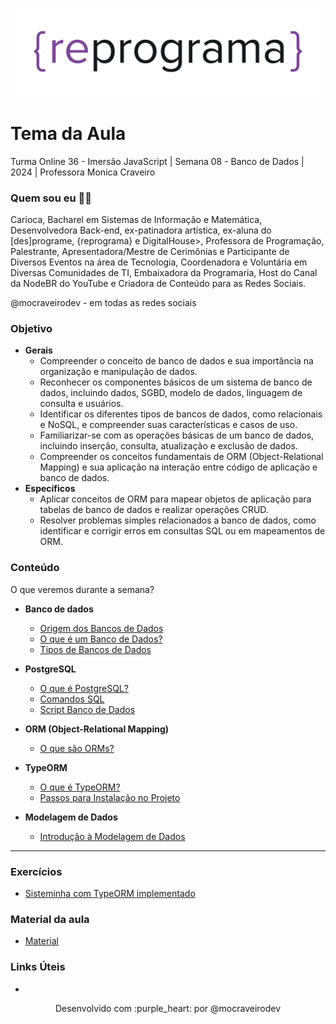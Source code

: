<h1 align="center">
  <img src="assets/reprograma-fundos-claros.png" alt="logo reprograma" width="500">
</h1>

# Tema da Aula

Turma Online 36 - Imersão JavaScript | Semana 08 - Banco de Dados | 2024 | Professora Monica Craveiro

### Quem sou eu 👩‍💻

Carioca, Bacharel em Sistemas de Informação e Matemática, Desenvolvedora Back-end, ex-patinadora artística, ex-aluna do [des]programe, {reprograma} e DigitalHouse>, Professora de Programação, Palestrante, Apresentadora/Mestre de Cerimônias e Participante de Diversos Eventos na área de Tecnologia, Coordenadora e Voluntária em Diversas Comunidades de TI, Embaixadora da Programaria, Host do Canal da NodeBR do YouTube e Criadora de Conteúdo para as Redes Sociais.

@mocraveirodev - em todas as redes sociais

### Objetivo

- **Gerais**
    - Compreender o conceito de banco de dados e sua importância na organização e manipulação de dados.
    - Reconhecer os componentes básicos de um sistema de banco de dados, incluindo dados, SGBD, modelo de dados, linguagem de consulta e usuários.
    - Identificar os diferentes tipos de bancos de dados, como relacionais e NoSQL, e compreender suas características e casos de uso.
    - Familiarizar-se com as operações básicas de um banco de dados, incluindo inserção, consulta, atualização e exclusão de dados.
    - Compreender os conceitos fundamentais de ORM (Object-Relational Mapping) e sua aplicação na interação entre código de aplicação e banco de dados.
- **Específicos**
    - Aplicar conceitos de ORM para mapear objetos de aplicação para tabelas de banco de dados e realizar operações CRUD.
    - Resolver problemas simples relacionados a banco de dados, como identificar e corrigir erros em consultas SQL ou em mapeamentos de ORM.

### Conteúdo

O que veremos durante a semana?

- **Banco de dados**
    - [Origem dos Bancos de Dados](/conteudo/origem.md)
    - [O que é um Banco de Dados?](/conteudo/definicao.md)
    - [Tipos de Bancos de Dados](/conteudo/tipos.md)

- **PostgreSQL**
    - [O que é PostgreSQL?](/conteudo/postgres.md)
    - [Comandos SQL](/conteudo/comandos.md)
    - [Script Banco de Dados](/conteudo/script.md)

- **ORM (Object-Relational Mapping)**
    - [O que são ORMs? ](/conteudo/orm.md)

- **TypeORM**
    - [O que é TypeORM?](/conteudo/typeorm.md)
    - [Passos para Instalação no Projeto](/conteudo/instalacao.md)

- **Modelagem de Dados**
    - [Introdução à Modelagem de Dados](/conteudo/intromodelagem.md)

***
### Exercícios 
* [Sisteminha com TypeORM implementado](/exercicios/para-sala/)

### Material da aula 
* [Material](/material)

### Links Úteis
* 

<p align="center">
Desenvolvido com :purple_heart: por @mocraveirodev
</p>
